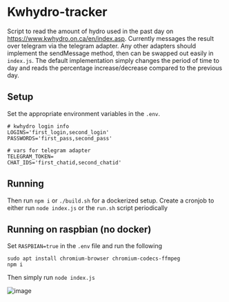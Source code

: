 # Kwhydro-tracker

Script to read the amount of hydro used in the past day on https://www.kwhydro.on.ca/en/index.asp. Currently messages the result over telegram via the telegram adapter. Any other adapters should implement the sendMessage method, then can be swapped out easily in `index.js`. The default implementation simply changes the period of time to day and reads the percentage increase/decrease compared to the previous day.

## Setup

Set the appropriate environment variables in the `.env`.

```
# kwhydro login info
LOGINS='first_login,second_login'
PASSWORDS='first_pass,second_pass'

# vars for telegram adapter
TELEGRAM_TOKEN=
CHAT_IDS='first_chatid,second_chatid'

```

## Running

Then run `npm i` or `./build.sh` for a dockerized setup. Create a cronjob to either run `node index.js` or the `run.sh` script periodically

## Running on raspbian (no docker)

Set `RASPBIAN=true` in the `.env` file and run the following

```
sudo apt install chromium-browser chromium-codecs-ffmpeg
npm i
```

Then simply run `node index.js`

![image](https://user-images.githubusercontent.com/5509365/114325066-1504bc00-9afc-11eb-9c71-a3bfef3b0afb.png)
